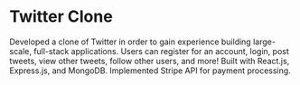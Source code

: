 # Twitter Clone
Developed a clone of Twitter in order to gain experience building large-scale, full-stack applications. Users can register for an account, login, post tweets, view other tweets, follow other users, and more! Built with React.js, Express.js, and MongoDB. Implemented Stripe API for payment processing.
